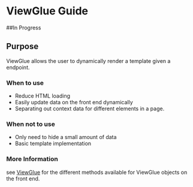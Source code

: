 # ViewGlue Guide

##In Progress

## Purpose
ViewGlue allows the user to dynamically render a template given a endpoint.

### When to use
- Reduce HTML loading
- Easily update data on the front end dynamically
- Separating out context data for different elements in a page.

### When not to use
- Only need to hide a small amount of data
- Basic template implementation 


### More Information
see [ViewGlue](http://django-glue.stratusadv.com/api/javascript/view_glue/)
for the different methods available for ViewGlue objects on the front end.

